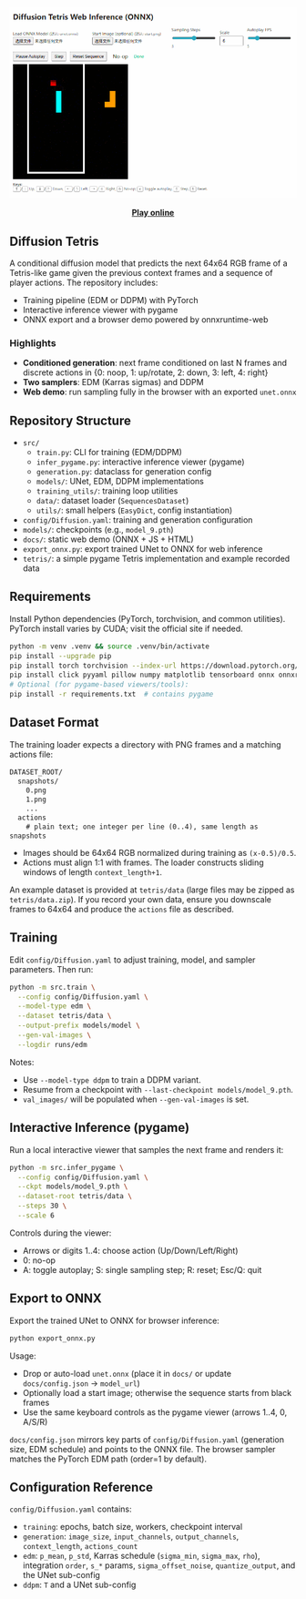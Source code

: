 <p align="center">
  <img src="media/GIF%208-13-2025%205-05-56%20PM.gif" width="640" />
</p>

<p align="center">
  <a href="https://wimacs.github.io/diffusion_tetris/"><b>Play online</b></a>
</p>

## Diffusion Tetris

A conditional diffusion model that predicts the next 64x64 RGB frame of a Tetris-like game given the previous context frames and a sequence of player actions. The repository includes:

- Training pipeline (EDM or DDPM) with PyTorch
- Interactive inference viewer with pygame
- ONNX export and a browser demo powered by onnxruntime-web

### Highlights
- **Conditioned generation**: next frame conditioned on last N frames and discrete actions in {0: noop, 1: up/rotate, 2: down, 3: left, 4: right}
- **Two samplers**: EDM (Karras sigmas) and DDPM
- **Web demo**: run sampling fully in the browser with an exported `unet.onnx`

## Repository Structure
- `src/`
  - `train.py`: CLI for training (EDM/DDPM)
  - `infer_pygame.py`: interactive inference viewer (pygame)
  - `generation.py`: dataclass for generation config
  - `models/`: UNet, EDM, DDPM implementations
  - `training_utils/`: training loop utilities
  - `data/`: dataset loader (`SequencesDataset`)
  - `utils/`: small helpers (`EasyDict`, config instantiation)
- `config/Diffusion.yaml`: training and generation configuration
- `models/`: checkpoints (e.g., `model_9.pth`)
- `docs/`: static web demo (ONNX + JS + HTML)
- `export_onnx.py`: export trained UNet to ONNX for web inference
- `tetris/`: a simple pygame Tetris implementation and example recorded data

## Requirements
Install Python dependencies (PyTorch, torchvision, and common utilities). PyTorch install varies by CUDA; visit the official site if needed.

```bash
python -m venv .venv && source .venv/bin/activate
pip install --upgrade pip
pip install torch torchvision --index-url https://download.pytorch.org/whl/cu121  # adjust for your CUDA/CPU
pip install click pyyaml pillow numpy matplotlib tensorboard onnx onnxruntime
# Optional (for pygame-based viewers/tools):
pip install -r requirements.txt  # contains pygame
```

## Dataset Format
The training loader expects a directory with PNG frames and a matching actions file:

```
DATASET_ROOT/
  snapshots/
    0.png
    1.png
    ...
  actions
    # plain text; one integer per line (0..4), same length as snapshots
```

- Images should be 64x64 RGB normalized during training as `(x-0.5)/0.5`.
- Actions must align 1:1 with frames. The loader constructs sliding windows of length `context_length+1`.

An example dataset is provided at `tetris/data` (large files may be zipped as `tetris/data.zip`). If you record your own data, ensure you downscale frames to 64x64 and produce the `actions` file as described.

## Training
Edit `config/Diffusion.yaml` to adjust training, model, and sampler parameters. Then run:

```bash
python -m src.train \
  --config config/Diffusion.yaml \
  --model-type edm \
  --dataset tetris/data \
  --output-prefix models/model \
  --gen-val-images \
  --logdir runs/edm
```

Notes:
- Use `--model-type ddpm` to train a DDPM variant.
- Resume from a checkpoint with `--last-checkpoint models/model_9.pth`.
- `val_images/` will be populated when `--gen-val-images` is set.

## Interactive Inference (pygame)
Run a local interactive viewer that samples the next frame and renders it:

```bash
python -m src.infer_pygame \
  --config config/Diffusion.yaml \
  --ckpt models/model_9.pth \
  --dataset-root tetris/data \
  --steps 30 \
  --scale 6
```

Controls during the viewer:
- Arrows or digits 1..4: choose action (Up/Down/Left/Right)
- 0: no-op
- A: toggle autoplay; S: single sampling step; R: reset; Esc/Q: quit

## Export to ONNX
Export the trained UNet to ONNX for browser inference:

```bash
python export_onnx.py
```



Usage:
- Drop or auto-load `unet.onnx` (place it in `docs/` or update `docs/config.json` → `model_url`)
- Optionally load a start image; otherwise the sequence starts from black frames
- Use the same keyboard controls as the pygame viewer (arrows 1..4, 0, A/S/R)

`docs/config.json` mirrors key parts of `config/Diffusion.yaml` (generation size, EDM schedule) and points to the ONNX file. The browser sampler matches the PyTorch EDM path (order=1 by default).

## Configuration Reference
`config/Diffusion.yaml` contains:
- `training`: epochs, batch size, workers, checkpoint interval
- `generation`: `image_size`, `input_channels`, `output_channels`, `context_length`, `actions_count`
- `edm`: `p_mean`, `p_std`, Karras schedule (`sigma_min`, `sigma_max`, `rho`), integration `order`, `s_*` params, `sigma_offset_noise`, `quantize_output`, and the UNet sub-config
- `ddpm`: `T` and a UNet sub-config



